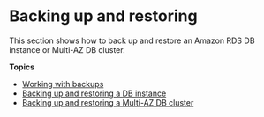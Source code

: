 # Backing up and restoring<a name="CHAP_CommonTasks.BackupRestore"></a>

This section shows how to back up and restore an Amazon RDS DB instance or Multi\-AZ DB cluster\.

**Topics**
+ [Working with backups](USER_WorkingWithAutomatedBackups.md)
+ [Backing up and restoring a DB instance](CHAP_BackupRestore_Instance.md)
+ [Backing up and restoring a Multi\-AZ DB cluster](CHAP_BackupRestore_MAZ.md)